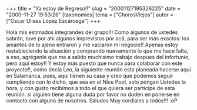 +++
title = "Ya estoy de Regreso!!"
slug = "20001127195326225"
date = "2000-11-27 19:53:26"
[taxonomies]
tema = ["ChorosViejos"]
autor = ["Oscar Ulises López Escárcega"]
+++

Hola mis estimados integrandes del grupo!!! Como algunos de ustedes
sabrán, tuve por ahi algunos imprevistos por acá, para ser más exactos:
los amantes de lo ajeno entraron y me vaciaron mi negocio!! Apenas estoy
restableciendo la situación y comprando nuevamente lo que me hace falta,
a eso, agrégenle que me a salido muchisimo trabajo despues del
infortunio, pero aquí estoy!! Y estoy más puesto que nunca para
colaborar con este proyecto!!, como decía Leo, la siguiente reunión esta
planeada hacerse aquí en Salamanca, pues, aquí tienen su casa y creo que
podemos seguir cumpliendo con lo dicho, que sea en el Nice Pool, solo
pongan Ustedes la hora, y con gusto recibimos a todo el que quiera ser
participe de esta reunión. si alguien tiene alguna duda por favor no
duden en ponerse en contacto con alguno de nosotros. Saludos Muy
cordiales a todos!!! :oP

